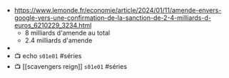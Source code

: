 - https://www.lemonde.fr/economie/article/2024/01/11/amende-envers-google-vers-une-confirmation-de-la-sanction-de-2-4-milliards-d-euros_6210229_3234.html
	- 8 milliards d'amende au total
	- 2.4 milliards d'amende
-
- 📺 echo `s01e01` #séries
- 📺 [[scavengers reign]] `s01e01` #séries